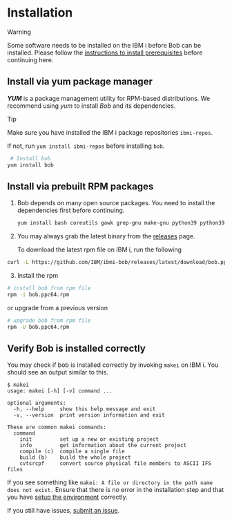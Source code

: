 # Installation
> [!WARNING]
> Some software needs to be installed on the IBM i before Bob can be installed.
> Please follow the [instructions to install prerequisites](getting-started/prerequisites.md) before continuing here.

<!-- tabs:start -->

## **Install via yum package manager**

***YUM*** is a package management utility for RPM-based distributions. We recommend using *yum* to install *Bob* and its dependencies.

> [!TIP]
> Make sure you have installed the IBM i package repositories `ibmi-repos`.
>
> If not, run `yum install ibmi-repos` before installing `bob`.
```bash
 # Install bob
yum install bob
```



## **Install via prebuilt RPM packages**

1. Bob depends on many open source packages. You need to install the dependencies first before continuing.

   ```bash
   yum install bash coreutils gawk grep-gnu make-gnu python39 python39-ibm_db sed-gnu
   ```

2. You may always grab the latest binary from the [releases](https://github.com/ibm/ibmi-bob/releases) page.

   To download the latest rpm file on IBM i, run the following
 ```bash
 curl -L https://github.com/IBM/ibmi-bob/releases/latest/download/bob.ppc64.rpm -o bob.ppc64.rpm
 ```
3. Install the rpm
```bash
# install bob from rpm file
rpm -i bob.ppc64.rpm
```
or upgrade from a previous version
```bash
# upgrade bob from rpm file
rpm -U bob.ppc64.rpm
```

<!-- tabs:end -->

## Verify Bob is installed correctly

You may check if bob is installed correctly by invoking `makei` on IBM i. You should see an output similar to this.

```
$ makei
usage: makei [-h] [-v] command ...

optional arguments:
  -h, --help     show this help message and exit
  -v, --version  print version information and exit

These are common makei commands:
  command
    init         set up a new or existing project
    info         get information about the current project
    compile (c)  compile a single file
    build (b)    build the whole project
    cvtsrcpf     convert source physical file members to ASCII IFS files
```

If you see something like `makei: A file or directory in the path name does not exist.` Ensure that there is no error in the installation step and that you have [setup the environment](getting-started/prerequisites?id=configure-the-bash_profile) correctly.

If you still have issues, [submit an issue](https://github.com/IBM/ibmi-bob/issues/new).

